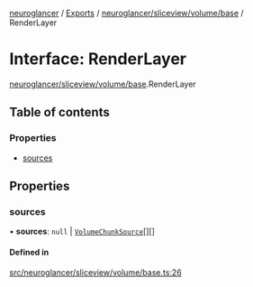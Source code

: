 [neuroglancer](../README.md) / [Exports](../modules.md) / [neuroglancer/sliceview/volume/base](../modules/neuroglancer_sliceview_volume_base.md) / RenderLayer

# Interface: RenderLayer

[neuroglancer/sliceview/volume/base](../modules/neuroglancer_sliceview_volume_base.md).RenderLayer

## Table of contents

### Properties

- [sources](neuroglancer_sliceview_volume_base.RenderLayer.md#sources)

## Properties

### sources

• **sources**: ``null`` \| [`VolumeChunkSource`](neuroglancer_sliceview_volume_base.VolumeChunkSource.md)[][]

#### Defined in

[src/neuroglancer/sliceview/volume/base.ts:26](https://github.com/ActiveBrainAtlas2/neuroglancer/blob/034b457d/src/neuroglancer/sliceview/volume/base.ts#L26)
